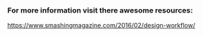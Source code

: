 ### For more information visit there awesome resources:

https://www.smashingmagazine.com/2016/02/design-workflow/



